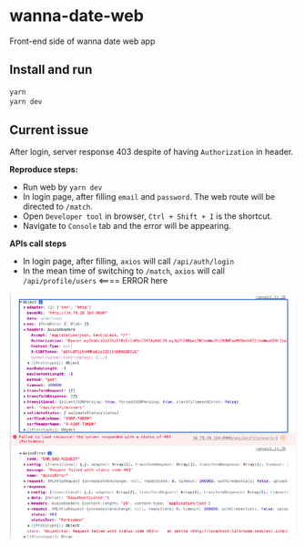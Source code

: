 # wanna-date-web

Front-end side of wanna date web app

## Install and run

```bash
yarn
yarn dev
```

## Current issue

After login, server response 403 despite of having `Authorization` in header.

**Reproduce steps:**

-   Run web by `yarn dev`
-   In login page, after filling `email` and `password`. The web route will be directed to `/match`.
-   Open `Developer tool` in browser, `Ctrl + Shift + I` is the shortcut.
-   Navigate to `Console` tab and the error will be appearing.

**APIs call steps**

-   In login page, after filling, `axios` will call `/api/auth/login`
-   In the mean time of switching to `/match`, `axios` will call `/api/profile/users` <==== ERROR here

![](screenshot/issue.png)
